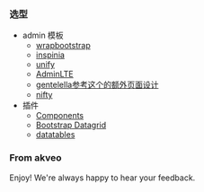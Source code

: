 

### 选型
- admin 模板
    - [wrapbootstrap](https://wrapbootstrap.com/themes)
    - [inspinia](https://wrapbootstrap.com/theme/inspinia-responsive-admin-theme-WB0R5L90S)
    - [unify](https://wrapbootstrap.com/theme/unify-responsive-website-template-WB0412697)
    - [AdminLTE](https://github.com/almasaeed2010/AdminLTE)
    - [gentelella参考这个的额外页面设计](https://github.com/puikinsh/gentelella)
    - [nifty](http://doc.layui.com/nifty/demo/tables-bootstrap.html)
- 插件
    - [Components](http://ashobiz.dreamhosters.com/wrapbootstrap/boot-extended18/demo/)
    - [Bootstrap Datagrid](https://github.com/pontikis/bs_grid/)
    - [datatables](https://github.com/l-lin/angular-datatables)

### From akveo

Enjoy!
We're always happy to hear your feedback.
